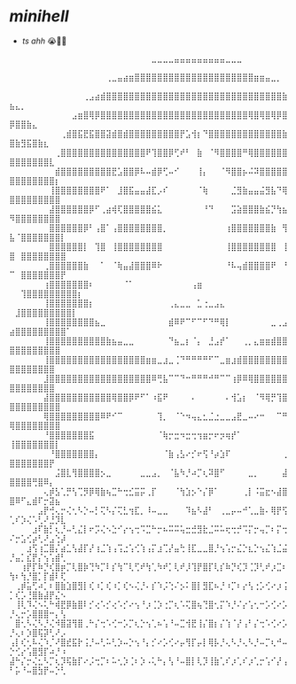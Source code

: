 
# *minihell*

- *ts ahh* 😭🙏🥀

⠀⠀⠀⠀⠀⠀⠀⠀⠀⠀⠀⠀⠀⠀⠀⠀⠀⠀⠀⠀⠀⠀⠀⠀⠀⣀⣀⣀⣀⣤⣤⣤⣤⣤⣤⣤⣤⣤⣀⣀⣀⠀⠀⠀⠀⠀⠀⠀⠀⠀⠀⠀⠀⠀⠀⠀⠀⠀⠀⠀⠀⠀
⠀⠀⠀⠀⠀⠀⠀⠀⠀⠀⠀⠀⠀⠀⠀⠀⠀⢀⣀⣤⣴⣶⣿⣿⣿⣿⣿⣿⣿⣿⣿⣿⣿⣿⣿⣿⣿⣿⣿⣿⣿⣿⣿⣶⣶⣤⣀⡀⠀⠀⠀⠀⠀⠀⠀⠀⠀⠀⠀⠀⠀⠀
⠀⠀⠀⠀⠀⠀⠀⠀⠀⠀⠀⠀⠀⢀⣠⣴⣾⣿⣿⣿⣿⣿⣿⣿⣿⣿⣿⣿⣿⣿⣿⣿⣿⣿⣿⣿⣿⣿⣿⣿⣿⣿⣿⣿⣿⣿⣿⣿⣷⣦⣄⡀⠀⠀⠀⠀⠀⠀⠀⠀⠀⠀
⠀⠀⠀⠀⠀⠀⠀⠀⠀⠀⠀⣠⣶⣿⢿⡿⣿⣿⣿⣿⣿⣿⣿⣿⣿⣿⣿⣿⣿⣿⣿⣿⣿⣿⣿⣿⣿⣿⣿⣿⣿⣿⢿⣿⢿⣿⢿⡿⣿⡿⣿⣿⣷⣄⠀⠀⠀⠀⠀⠀⠀⠀
⠀⠀⠀⠀⠀⠀⠀⠀⠀⢀⣾⣿⣯⣟⣯⣿⣿⣽⣾⣿⣾⣿⣿⣿⣿⣿⣿⣿⣿⣿⡟⣡⢺⡆⠙⣿⣿⣿⣿⣿⣿⣿⣿⣿⣿⣿⣿⣿⣷⣿⣷⣻⣯⣿⣷⣆⠀⠀⠀⠀⠀⠀
⠀⠀⠀⠀⠀⠀⠀⠀⢀⣿⣿⣿⣿⣿⣿⣿⣿⣿⣿⣿⣿⣿⣿⣿⠟⢹⣿⣿⡿⢋⠞⠃⠀⣷⠀⠈⠻⣿⣿⣿⣿⠛⢿⣿⣿⣿⣿⣿⣿⣿⣿⣿⣿⣿⣿⣿⣇⠀⠀⠀⠀⠀
⠀⠀⠀⠀⠀⠀⠀⠀⣾⣿⣿⣿⣿⣿⣿⣿⣿⣿⣟⣡⣿⣿⡿⠧⠤⣾⡿⢋⠤⠊⠀⠀⠀⢸⡄⠀⠀⠈⠻⣿⣿⡦⠬⠽⣿⣿⣿⣿⣿⣿⣿⣿⣿⣿⣿⣿⣿⡆⠀⠀⠀⠀
⠀⠀⠀⠀⠀⠀⠀⢸⣿⣿⣿⣿⣿⣿⣿⣿⠟⠁⠀⣸⣿⣯⣤⣤⣼⣏⡠⠎⠀⠀⠀⠀⠀⠈⢷⠀⠀⠀⠀⣈⣻⣷⣤⣤⣬⣻⣧⠙⢿⣿⣿⣿⣿⣿⣿⣿⣿⣿⠀⠀⠀⠀
⠀⠀⠀⠀⠀⠀⠀⣼⣿⣿⣿⣿⣿⣿⡿⠋⢀⣴⢾⢏⣿⣿⣿⣿⣿⣮⣅⠀⠀⠀⠀⠀⠀⠀⠘⠙⠀⠀⠀⣩⣵⣿⣿⣿⣷⣮⡙⢳⣦⠻⣿⣿⣿⣿⣿⣿⣿⣿⠀⠀⠀⠀
⠀⠀⠀⠀⠀⠀⠀⣿⣿⣿⣿⣿⣿⡿⠃⢠⣿⠁⢠⣿⣿⣿⣿⣿⣿⣿⣿⡀⠀⠀⠀⠀⠀⠀⠀⠀⠀⠀⢰⣿⣿⣿⣿⣿⣿⣿⣷⠀⢻⣧⠈⣿⣿⣿⣿⣿⣿⣿⡇⠀⠀⠀
⠀⠀⠀⠀⠀⠀⠀⣿⣿⣿⣿⣿⣿⡇⠀⢹⣿⠀⢸⣿⣿⣿⣿⣿⣿⣿⣿⠀⠀⠀⠀⠀⠀⠀⠀⠀⠀⠀⢸⣿⣿⣿⣿⣿⣿⣿⣿⠀⢸⣿⠀⣿⣿⣿⣿⣿⣿⣿⣿⠀⠀⠀
⠀⠀⠀⠀⠀⠀⢀⣿⣿⣿⣿⣿⣿⣷⠀⠀⠁⠀⠈⢷⣤⣼⣿⣿⣿⠿⠗⠀⠀⠀⠀⠀⠀⠀⠀⠀⠀⠀⠘⠧⢤⣾⣿⣿⣿⣿⠟⠀⠘⠉⠀⣿⣿⣿⣿⣿⣿⣿⡟⠀⠀⠀
⠀⠀⠀⠀⠀⠀⢰⣿⣿⣿⣿⣿⣿⣿⠆⠀⠀⠀⠀⠀⠈⠁⠀⠀⠀⠀⠀⠀⠀⠀⠀⠀⢠⣶⠀⠀⠀⠀⠀⠀⠀⠀⠀⠀⠀⠀⠀⠀⠀⠀⠀⢹⣿⣿⣿⣿⣿⣿⣿⣿⣿⡆
⠀⠀⠀⠀⠀⠀⢸⣿⣿⣿⣿⣿⣿⣿⡆⠀⠀⠀⠀⠀⠀⠀⠀⠀⠀⠀⠀⠀⢀⣄⣀⣀⠀⣁⢐⣀⣠⣄⠀⠀⠀⠀⠀⠀⠀⠀⠀⠀⠀⠀⣸⣿⣿⣿⣿⣿⣿⣿⣿⣿⡇⠀
⠀⠀⠀⠀⠀⠀⢸⣿⣿⣿⣿⣿⣿⣿⣿⣦⣀⠀⠀⠀⠀⠀⠀⠀⠀⠀⠀⠀⣾⠿⠟⠉⠋⠉⠋⠙⠛⢿⡇⠀⠀⠀⠀⠀⠀⠀⣀⢀⣠⣴⣿⣿⣿⣿⣿⣿⣿⣿⣿⠁⠀⠀
⠀⠀⠀⠀⠀⠀⢸⣿⣿⣿⣿⣿⣿⣿⣿⣿⣿⣷⣦⣤⣀⣀⠀⠀⠀⠀⠀⠀⠙⣦⣀⡆⠈⡄⠀⣘⣠⡞⠁⠀⠀⢀⡀⣄⣶⣶⣾⣿⣿⣿⣿⣿⣿⣿⣿⣿⣿⣿⠀⠀⠀⠀
⠀⠀⠀⠀⠀⠀⢸⣿⣿⣿⣿⣿⣿⣿⣿⣿⣿⣿⣿⣿⣿⣿⣿⣿⣶⣶⣀⣰⣀⢈⠙⠛⠛⠛⠛⠋⠉⣀⣶⣰⣾⣿⣿⣿⣿⣿⣿⣿⣿⣿⣿⣿⣿⣿⣿⣿⣿⠀⠀⠀⠀⠀
⠀⠀⠀⠀⠀⠀⣸⣿⣿⣿⣿⣿⣿⣿⣿⣿⣿⣿⣿⣿⣿⣿⣿⣿⣿⠿⢛⣧⠉⠉⠙⠒⠛⠛⠛⠚⠛⠉⠉⢰⡿⠿⢿⣿⣿⣿⣿⣿⣿⣿⣿⣿⣿⣿⣿⣿⣿⠀⠀⠀⠀⠀
⠀⠀⠀⠀⠀⠀⣼⣿⣿⣿⣿⣿⣿⣿⣿⣿⣿⣿⢿⣿⣿⡿⠟⠋⠁⠰⣯⠟⠀⠀⠀⠀⠄⠀⠀⠀⠀⠀⠄⢺⣡⡆⠀⠈⠻⢿⡛⢹⣿⣿⣿⣿⣿⣿⣿⣿⣿⣿⠀⠀⠀⠀
⠀⠀⠀⠀⠀⠀⢿⣿⣿⣿⣿⣿⣿⣿⣿⣿⠿⠟⠊⠉⠀⠀⠀⠀⠀⠀⢹⡀⠀⠈⠑⠲⢤⣄⣂⣈⣐⣀⣀⣠⣟⣀⠤⠔⠒⠀⠀⠉⠛⢿⣿⣿⣿⣿⣿⣿⣿⣿⠀⠀⠀⠀
⠀⠀⠀⠀⠀⠀⠘⣿⣿⣿⣿⣿⣿⣿⣯⠀⠀⠀⠀⠀⠀⠀⠀⠀⠀⠀⠈⢷⡒⣒⠲⣒⢒⢲⣶⡒⠖⡲⢶⡞⠁⠀⠀⠀⠀⠀⠀⠀⠀⢸⣿⣿⣿⣿⣿⣿⣿⡇⠀⠀⠀⠀
⠀⠀⠀⠀⠀⠀⠀⠘⣿⣿⣿⣿⣿⣿⣿⡄⠀⠀⠀⠀⠀⠀⠀⠀⠀⠀⠀⠈⣷⢠⣣⠔⡊⠖⢫⠘⡴⣱⠏⠀⠀⠀⠀⠀⠀⠀⠀⠀⢀⣿⣿⣿⣿⣿⣿⣿⡟⠀⠀⠀⠀⠀
⠀⠀⠀⠀⠀⠀⠀⠀⣨⣿⣇⢻⣿⣿⣿⣿⡢⣀⠀⠀⠀⠀⠀⣀⣀⣠⡀⠀⠈⣧⠳⡘⠴⡉⢆⠽⣿⠋⠀⠀⠀⠀⣀⡀⠀⠀⠀⠀⣼⣿⣿⣿⣿⢛⣿⠿⡄⠀⠀⠀⠀⠀
⠀⠀⠀⠀⠀⠀⢄⡾⣣⢁⡛⢣⢉⡻⡿⢿⣷⢦⣉⠓⢒⣊⣭⡭⢀⡏⠀⠀⠀⠈⢳⣱⡢⠑⡌⡿⠁⠀⠀⠀⠀⢀⡇⠨⣭⣖⠢⣼⣿⣿⠿⠋⣄⣾⠏⡒⣽⣦⠀⠀⠀⠀
⠀⠀⠀⠀⠀⣠⡟⢚⢄⡒⢌⢂⠣⡑⠤⡃⢍⠣⡌⢍⣃⢲⣏⡀⠸⠤⣀⣀⠀⠀⠀⠹⣦⠣⣼⠃⠀⢀⣀⡤⠤⠚⢁⣀⣷⠄⢿⡟⢫⢁⠎⡱⢌⠡⢃⠜⣘⡹⣇⠀⠀⠀
⠀⠀⠀⠀⣰⠏⣷⡃⢆⡘⠤⢃⣌⡇⠖⡩⢌⠢⣑⠊⡔⢢⢒⠩⣉⠓⡒⠦⠭⠭⢥⣒⣚⣻⣗⣈⠭⠥⢖⢒⡚⠩⡍⡒⢤⡉⠆⡍⢒⠌⡒⣡⢊⡴⢃⠜⣠⢑⡼⠀⠀⠀
⠀⠀⠀⣰⢫⢰⣉⣿⡌⣴⣁⢣⣼⡏⡜⢰⣈⢱⢠⢩⣐⢡⢊⢱⢠⡍⣰⢉⡜⣤⢓⢸⣏⣀⣀⣿⡘⢢⢡⡒⣌⡑⣆⡑⢢⣌⢱⣈⣬⡘⣤⡁⣎⡟⡌⢢⢡⣾⢃⠀⠀⠀
⠀⠀⢰⡟⡏⠷⡙⢎⣿⡶⡉⢇⣿⡷⢙⠳⡉⠇⡎⢳⠉⢇⢋⠞⢳⢁⠳⠞⡁⢇⠞⡸⢹⡟⣿⡏⢇⡎⠷⡙⢎⡹⢈⡹⢃⠞⡰⣉⠆⢳⠆⢳⡘⣿⡁⡏⣾⠇⢏⠀⠀⠀
⠀⢀⡾⣥⢋⠴⡁⠆⣿⣷⣱⣿⣻⡇⢎⠰⡁⢎⠰⡁⢎⠢⢌⡘⠄⡎⠱⡨⢑⠌⡢⠅⣿⡇⣻⣏⠦⡘⠰⡉⠆⡔⢣⢐⡡⢊⠔⡰⢨⡁⢎⡡⢘⣿⣷⣼⡟⣌⠢⠀⠀⠀
⠀⢸⢇⠹⢌⠢⢅⠓⢾⣟⡿⣷⣿⠇⡊⢔⠡⡊⢔⠡⡊⠔⢢⠘⡰⢈⡱⢐⡉⢆⠡⢍⣿⢦⢙⣿⢂⡍⠱⡘⠌⡔⢡⢂⠒⡡⢊⠔⡡⡘⢄⡒⡡⣿⣿⣿⠒⡄⢣⠀⠀⠀
⠀⣿⢂⠣⢌⠣⡘⢌⠺⣿⣽⢻⣿⢀⠓⡌⢒⠡⢊⠒⡡⡉⢆⡑⢢⢁⠦⢡⠘⠤⣉⢺⣟⢸⡌⣿⡆⡌⢱⠈⡜⢠⠃⡌⢒⠡⢊⠔⡡⡘⢄⠆⡱⣿⢯⡽⢃⠜⡠⠀⠀⠀
⢠⡇⢎⢂⠧⢌⠱⡈⠜⣿⣞⣯⡗⢨⡘⠤⢃⠥⢃⡱⠤⡑⢢⠘⡄⡊⠔⡡⢊⠔⡤⢻⡏⡤⡇⢿⡧⡘⢄⠣⡘⢄⠣⡘⠤⡉⢆⠚⠤⡑⢊⡔⢡⣿⣻⡏⠴⡘⠰⠀⠀⠀
⣼⠓⡌⡒⢌⣂⠣⡉⢆⡹⢯⣷⡏⠔⡨⢒⡉⠆⠥⢂⡱⢈⠆⡱⠠⢅⠓⡄⢣⠘⠤⣿⡇⢇⡹⢸⣷⢁⠎⡰⢁⠎⡰⢁⡒⢡⠊⡜⢠⠃⡥⠘⠤⣿⣳⡟⠤⡑⢃⠀⠀⠀


